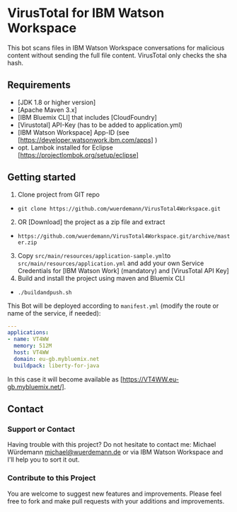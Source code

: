 # VirusTotal for IBM Watson Workspace

This bot scans files in IBM Watson Workspace conversations for malicious content without sending the full file content. VirusTotal only checks the sha hash.

Requirements
------------
- [JDK 1.8 or higher version]
- [Apache Maven 3.x]
- [IBM Bluemix CLI] that includes [CloudFoundry]
- [Virustotal] API-Key (has to be added to application.yml)
- [IBM Watson Workspace] App-ID (see [https://developer.watsonwork.ibm.com/apps] )
- opt. Lambok installed for Eclipse [https://projectlombok.org/setup/eclipse]

Getting started
---------------
1. Clone project from GIT repo
 - `git clone https://github.com/wuerdemann/VirusTotal4Workspace.git`
2. OR [Download] the project as a zip file and extract
 - `https://github.com/wuerdemann/VirusTotal4Workspace.git/archive/master.zip`
3. Copy `src/main/resources/application-sample.yml`to `src/main/resources/application.yml` and add your own Service Credentials for [IBM Watson Work] (mandatory) and [VirusTotal API Key]
4. Build and install the project using maven and Bluemix CLI
 - `./buildandpush.sh`
 
This Bot will be deployed according to `manifest.yml` (modify the route or name of the service, if needed):
 
``` yml
---
applications:
- name: VT4WW
  memory: 512M
  host: VT4WW
  domain: eu-gb.mybluemix.net
  buildpack: liberty-for-java
 ```
 
 In this case it will become available as [https://VT4WW.eu-gb.mybluemix.net/].
 
 Contact
---------------
### Support or Contact
Having trouble with this project? Do not hesitate to contact me: Michael Würdemann <michael@wuerdemann.de> or via IBM Watson Workspace and I'll help you to sort it out.

### Contribute to this Project
You are welcome to suggest new features and improvements. Please feel free to fork and make pull requests with your additions and improvements. 
